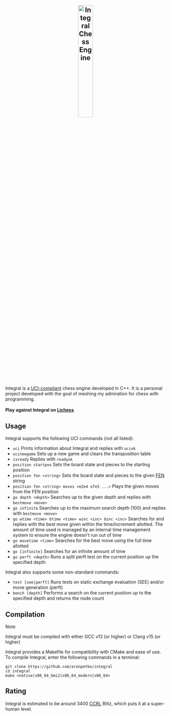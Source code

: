 ## <p align="center"><img src="https://i.imgur.com/Py8am6G.png" alt="Integral Chess Engine" width="30%" height="30%"/></p>
Integral is a [UCI-compliant](https://en.wikipedia.org/wiki/Universal_Chess_Interface) chess engine developed in C++. It is a personal project developed with the goal of meshing my admiration for chess with programming. \
\
**Play against Integral on [Lichess](https://lichess.org/@/IntegralBot)**

## Usage
Integral supports the following UCI commands (not all listed):
- `uci` Prints information about Integral and replies with `uciok`
- `ucinewgame` Sets up a new game and clears the transposition table
- `isready` Replies with `readyok`
- `position startpos` Sets the board state and pieces to the starting position
- `position fen <string>` Sets the board state and pieces to the given [FEN](https://en.wikipedia.org/wiki/Forsyth%E2%80%93Edwards_Notation) string
- `position fen <string> moves <e2e4 e7e5 ...>` Plays the given moves from the FEN position
- `go depth <depth>` Searches up to the given depth and replies with `bestmove <move>`
- `go infinite` Searches up to the maximum search depth (100) and replies with `bestmove <move>`
- `go wtime <time> btime <time> winc <inc> binc <inc>` Searches for and replies with the best move given within the time/increment allotted. The amount of time used is managed by an internal time management system to ensure the engine doesn't run out of time
- `go movetime <time>` Searches for the best move using the full time allotted
- `go [infinite]` Searches for an infinite amount of time
- `go perft <depth>` Runs a split perft test on the current position up the specified depth

Integral also supports some non-standard commands:
- `test [see|perft]` Runs tests on static exchange evaluation (SEE) and/or move generation (perft)
- `bench [depth]` Performs a search on the current position up to the specified depth and returns the node count

## Compilation
> [!NOTE]  
> Integral must be compiled with either GCC v13 (or higher) or Clang v15 (or higher)

Integral provides a Makefile for compatibility with CMake and ease of use.\
To compile Integral, enter the following commands in a terminal:
```shell
git clone https://github.com/aronpetko/integral
cd integral
make <native|x86_64_bmi2|x86_64_modern|x86_64>
```

## Rating
Integral is estimated to be around 3400 [CCRL](https://www.computerchess.org.uk/ccrl/) Blitz, which puts it at a super-human level.
